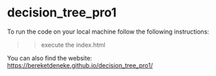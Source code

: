 ﻿# decision_tree_pro1
To run the code on your local machine follow the following instructions:
>> execute the index.html

You can also find the website:
https://bereketdeneke.github.io/decision_tree_pro1/